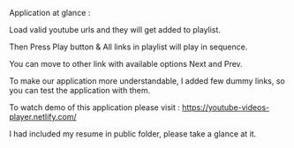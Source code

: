Application at glance :

Load valid youtube urls and they will get added to playlist.

Then Press Play button & All links in playlist will play in sequence. 

You can move to other link with available options Next and Prev.

To make our application more understandable, I added few dummy links, so you can test the application with them.

To watch demo of this application please visit :  https://youtube-videos-player.netlify.com/ 

I had included my resume in public folder, please take a glance at it.
